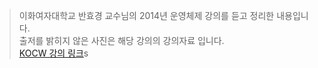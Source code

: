 >이화여자대학교 반효경 교수님의 2014년 운영체제 강의를 듣고 정리한 내용입니다.  
출저를 밝히지 않은 사진은 해당 강의의 강의자료 입니다.  
[KOCW 강의 링크](http://www.kocw.net/home/cview.do?cid=4b9cd4c7178db077)s